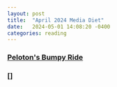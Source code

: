 ```yaml
---
layout: post
title:  "April 2024 Media Diet"
date:   2024-05-01 14:08:20 -0400
categories: reading
---
```


### [Peloton's Bumpy Ride](https://www.theverge.com/c/24105625/peloton-bike-tread-plus-business-valuation-history)

### []